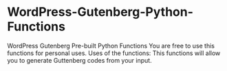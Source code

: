 # WordPress-Gutenberg-Python-Functions
WordPress Gutenberg Pre-built Python Functions
You are free to use this functions for personal uses. 
Uses of the functions:
  This functions will allow you to generate Guttenberg codes from your input.
